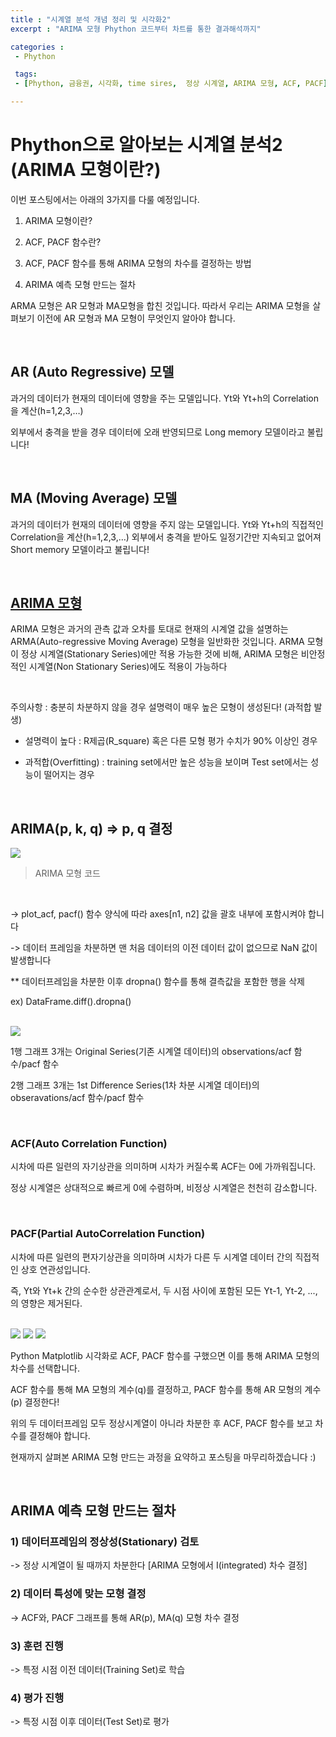 ```yaml
---
title : "시계열 분석 개념 정리 및 시각화2"
excerpt : "ARIMA 모형 Phython 코드부터 차트를 통한 결과해석까지"

categories :
 - Phython

 tags:
 - [Phython, 금융권, 시각화, time sires,  정상 시계열, ARIMA 모형, ACF, PACF]

---
```


Phython으로 알아보는 시계열 분석2  
(ARIMA 모형이란?)  
========================

이번 포스팅에서는 아래의 3가지를 다룰 예정입니다.  
1) ARIMA 모형이란?  

2) ACF, PACF 함수란?  

3) ACF, PACF 함수를 통해 ARIMA 모형의 차수를 결정하는 방법  

4) ARIMA 예측 모형 만드는 절차  
  
ARMA 모형은 AR 모형과 MA모형을 합친 것입니다. 따라서 우리는 ARIMA 모형을 살펴보기 이전에 AR 모형과 MA 모형이 무엇인지 알아야 합니다.   

<br/>

## AR (Auto Regressive) 모델
과거의 데이터가 현재의 데이터에 영향을 주는 모델입니다. Yt와 Yt+h의 Correlation을 계산(h=1,2,3,…)  
  
외부에서 충격을 받을 경우 데이터에 오래 반영되므로 Long memory 모델이라고 불립니다!

<br/>

## MA (Moving Average) 모델
과거의 데이터가 현재의 데이터에 영향을 주지 않는 모델입니다. Yt와 Yt+h의 직접적인 Correlation을 계산(h=1,2,3,…) 외부에서 충격을 받아도 일정기간만 지속되고 없어져 Short  memory 모델이라고 불립니다!

<br/>

## [ARIMA 모형](https://icim.nims.re.kr/post/easyMath/68)
ARIMA 모형은 과거의 관측 값과 오차를 토대로 현재의 시계열 값을 설명하는 ARMA(Auto-regressive Moving Average) 모형을 일반화한 것입니다. ARMA 모형이 정상 시계열(Stationary Series)에만 적용 가능한 것에 비해, ARIMA 모형은 비안정적인 시계열(Non Stationary Series)에도 적용이 가능하다  

<br/>

주의사항 : 충분히 차분하지 않을 경우 설명력이 매우 높은 모형이 생성된다! (과적합 발생)  

* 설명력이 높다 : R제곱(R_square) 혹은 다른 모형 평가 수치가 90% 이상인 경우  

* 과적합(Overfitting) : training set에서만 높은 성능을 보이며 Test set에서는 성능이 떨어지는 경우  

<br/>

## ARIMA(p, k, q) => p, q 결정
<img src="https://img1.daumcdn.net/thumb/R1280x0.fpng/?fname=http://t1.daumcdn.net/brunch/service/user/e0Ty/image/ytysuCIYyA20JFbJBzAq9qWi_zw.png">

> ARIMA 모형 코드

<br/>

-> plot_acf, pacf() 함수 양식에 따라 axes[n1, n2] 값을 괄호 내부에 포함시켜야 합니다

-> 데이터 프레임을 차분하면 맨 처음 데이터의 이전 데이터 값이 없으므로 NaN 값이 발생합니다

** 데이터프레임을 차분한 이후 dropna() 함수를 통해 결측값을 포함한 행을 삭제

ex) DataFrame.diff().dropna() 

<br/>

<img src="https://img1.daumcdn.net/thumb/R1280x0.fpng/?fname=http://t1.daumcdn.net/brunch/service/user/e0Ty/image/ktySpli35zMSN-OE2fuzKHFPzgg.png">

1행 그래프 3개는 Original Series(기존 시계열 데이터)의 observations/acf 함수/pacf 함수

2행 그래프 3개는 1st Difference Series(1차 차분 시계열 데이터)의 obseravations/acf 함수/pacf 함수

<br/>

### ACF(Auto Correlation Function)  
시차에 따른 일련의 자기상관을 의미하며 시차가 커질수록 ACF는 0에 가까워집니다.

정상 시계열은 상대적으로 빠르게 0에 수렴하며, 비정상 시계열은 천천히 감소합니다.

<br/>

### PACF(Partial AutoCorrelation Function) 
시차에 따른 일련의 편자기상관을 의미하며 시차가 다른 두 시계열 데이터 간의 직접적인 상호 연관성입니다.

즉, Yt와 Yt+k 간의 순수한 상관관계로서, 두 시점 사이에 포함된 모든 Yt-1, Yt-2, ..., 의 영향은 제거된다.

<br/>

<img src= "https://img1.daumcdn.net/thumb/R1280x0.fpng/?fname=http://t1.daumcdn.net/brunch/service/user/e0Ty/image/ecGluGlo__RT9dVcM1OpnDzw12k.png">

<img src= "https://img1.daumcdn.net/thumb/R1280x0.fpng/?fname=http://t1.daumcdn.net/brunch/service/user/e0Ty/image/29ZEknzGAHKtAH9fqKpdCNAUFi0.png">

<img src= "https://img1.daumcdn.net/thumb/R1280x0.fpng/?fname=http://t1.daumcdn.net/brunch/service/user/e0Ty/image/P7yRbaWbeuQ-u-xiMAkjfpcs2yM.png">

<br/>

Python Matplotlib 시각화로 ACF, PACF 함수를 구했으면 이를 통해 ARIMA 모형의 차수를 선택합니다.

ACF 함수를 통해 MA 모형의 계수(q)를 결정하고, PACF 함수를 통해 AR 모형의 계수(p) 결정한다!

위의 두 데이터프레임 모두 정상시계열이 아니라 차분한 후 ACF, PACF 함수를 보고 차수를 결정해야 합니다.

현재까지 살펴본 ARIMA 모형 만드는 과정을 요약하고 포스팅을 마무리하겠습니다 :)

<br/>

## ARIMA 예측 모형 만드는 절차
### 1) 데이터프레임의 정상성(Stationary) 검토  
-> 정상 시계열이 될 때까지 차분한다 [ARIMA 모형에서 I(integrated) 차수 결정]  

### 2) 데이터 특성에 맞는 모형 결정  
-> ACF와, PACF 그래프를 통해 AR(p), MA(q) 모형 차수 결정   

### 3) 훈련 진행  
-> 특정 시점 이전 데이터(Training Set)로 학습  

### 4) 평가 진행  
-> 특정 시점 이후 데이터(Test Set)로 평가  

